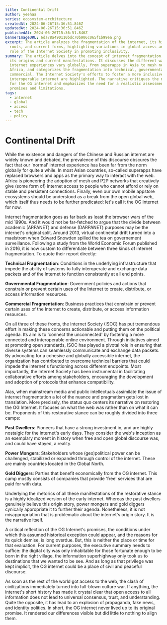 ```yaml
---
title: Continental Drift
author: yeehaa
series: ecosystem-architecture
createdAt: 2024-06-26T15:36:51.846Z
updatedAt: 2024-06-26T15:36:51.846Z
publishedAt: 2024-06-26T15:36:51.846Z
bannerImageURL: 6da78a490110bdc70b906c065f1b99ea.png
excerpt: The article analyzes the fragmentation of the internet, its historical
  roots, and current forms, highlighting variations in global access and the
  role of the Internet Society in promoting inclusivity.
summary: The article delves into the concept of internet fragmentation, tracing
  its origins and current manifestations. It discusses the different ways
  internet experiences vary globally, from superapps in Asia to mesh networks in
  Africa, and categorizes the fragmentation into technical, governmental, and
  commercial. The Internet Society's efforts to foster a more inclusive and
  interoperable internet are highlighted. The narrative critiques the nostalgia
  for the OG internet and emphasizes the need for a realistic assessment of its
  promises and limitations.
tags:
  - internet
  - global
  - access
  - tech
  - policy
---
```

# Continental Drift

While the existence and dangers of the Chinese and Russian internet are widely known and debated, the prevalence of this discourse obscures the fact that our 'normal' internet experience has been far from the norm globally for quite a while. In most Asian countries, so-called superapps have replaced browsers and apps as the primary way to interact with the web. Africa is pioneering the adoption of mesh and P2P networks that creatively give (some form of) internet access to people who cannot afford or rely on stable and persistent connections. Finally, even our own mobile appstore ecosystems should be understood as a break from the open global web, which itself thus needs to be further predicated: let's call it the OG internet for now.

Internet fragmentation goes as far back as least the browser wars of the mid 1990s. And it would not be far-fetched to argue that the divide between academic (ARPANET) and defense (DARPANET) purposes may be the internet's original split. Around 2013, virtual continental drift turned into a maelstrom when Edward Snowden spilled the tea on governement surveillance. Following a study from the World Economic Forum published in 2016, it is now custom to differentiate between three kinds of internet fragmentation. To quote their report directly:

**Technical Fragmentation**: Conditions in the underlying infrastructure that impede the ability of systems to fully interoperate and exchange data packets and of the Internet to function consistently at all end points.

**Governmental Fragmentation**: Government policies and actions that constrain or prevent certain uses of the Internet to create, distribute, or access information resources.

**Commercial Fragmentation**: Business practices that constrain or prevent certain uses of the Internet to create, distribute, or access information resources.

On all three of these fronts, the Internet Society (ISOC) has put tremendous effort in making these concerns actionable and putting them on the political agenda. Its aim is to 'connect the unconnected' by fostering a more connected and interoperable online environment. Through initiatives aimed at promoting open standards, ISOC has played a pivotal role in ensuring that diverse systems can seamlessly communicate and exchange data packets. By advocating for a cohesive and globally accessible internet, the organization has contributed to overcome technical barriers that could impede the internet's functioning across different endpoints. Most importantly, the Internet Society has been instrumental in facilitating collaborative efforts among stakeholders, encouraging the development and adoption of protocols that enhance compatibility.

Alas, when mainstream media and public intellectuals assimilate the issue of internet fragmentation a lot of the nuance and pragmatism gets lost in translation. More precisely, the status quo centers its narrative on restoring the OG Internet. It focuses on what the web was rather than on what it can be. Proponents of this restorative stance can be roughly divided into three camps:

**Past Dwellers**: Pioneers that have a strong investment in, and are highly nostalgic for the internet's early days. They consider the web's inception as an exemplary moment in history when free and open global discourse was, and could have stayed, a reality.

**Power Mongers**: Stakeholders whose (geo)political power can be challenged, stabilized or expanded through control of the internet. These are mainly countries located in the Global North.

**Gold Diggers**: Parties that benefit economically from the OG internet. This camp mostly consists of companies that provide 'free' services that are paid for with data.

Underlying the rhetorics of all these manifestations of the restorative stance is a highly idealized version of the early internet. Whereas the past dwellers genuinely believe this origin story, power mongers and gold diggers cynically appropriate it to further their agenda. Nonetheless, it is not misappropriation that is problematic about the internet's origin story. It is the narrative itself.

A critical reflection of the OG Internet's promises, the conditions under which this assumed historical exception could appear, and the reasons for its quick demise, is long overdue. But, this is neither the place or time for that evaluation. For current purposes, the executive summary needs to suffice: the digital city was only inhabitable for those fortunate enough to be born in the right village, the information superhighway only took us to destinations that we wanted to be see. And as long as that privilege was kept implicit, the OG internet could be a place of civil and peaceful discourse.

As soon as the rest of the world got access to the web, the clash of civilizations immediately turned into full-blown culture war. If anything, the internet's short history has made it crystal clear that open access to all information does not lead to universal consensus, trust, and understanding. Quite the opposite, it has lead to an explosion of propaganda, fake news, and identity politics. In short, the OG internet never lived up to its original promise. It rendered our differences visible but did little to nothing to align them.

